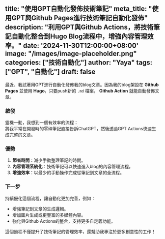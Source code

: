 
title: "使用GPT自動化發佈技術筆記"
meta_title: "使用GPT與Github Pages進行技術筆記自動化發佈"
description: "利用GPT與Github Actions，將技術筆記自動化整合到Hugo Blog流程中，增強內容管理效率。"
date: '2024-11-30T12:00:00+08:00'
image: "/images/image-placeholder.png"
categories: ["技術自動化"]
author: "Yaya"
tags: ["GPT", "自動化"]
draft: false
---

最近，我試著用GPT進行自動化發佈我的blog文章。因為我的blog架設在 **Github Pages** 並使用 **Hugo**，只要push新的 `.md` 檔案， **Github Action** 就能自動發佈文章。

### 啟發
靈機一動，我想到一個有效率的流程：  
將我平常在開發時的零碎筆記直接告訴ChatGPT，然後透過GPT Actions快速生成完整的文章。

### 優勢
1. **節省時間**：減少手動整理筆記的時間。
2. **內容管理系統化**：技術筆記可以快速進入blog的內容管理流程。
3. **增強效率**：以最少的手動操作完成從筆記到文章的全流程。

### 下一步
持續優化這個流程，讓自動化更加完善，例如：
- 增強筆記到文章的生成邏輯。
- 增加圖片生成或更豐富的多媒體內容。
- 強化與Github Actions的整合，支持更多自定義功能。

這個過程不僅提升了技術筆記的管理效率，還幫助我專注於更多創意性的工作！

